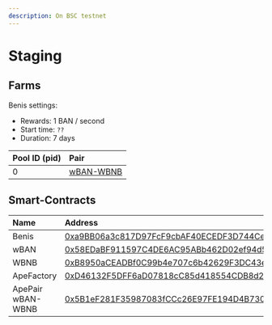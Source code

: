```yaml
---
description: On BSC testnet
---
```


# Staging

## Farms

Benis settings:

* Rewards: 1 BAN / second
* Start time: `??`
* Duration: 7 days

| Pool ID \(pid\) | Pair |
| :--- | :--- |
| 0 | [wBAN-WBNB](https://testnet.bscscan.com/tx/0xc5c424ac7b0e009b5f74279895de09dc8736bc2fe341e4484bd7c02bdfe4fde2) |

## Smart-Contracts

| Name | Address |
| :--- | :--- |
| Benis | [0xa9BB06a3c817D97FcF9cbAF40ECEDF3D744Ce73F](https://testnet.bscscan.com/address/0xa9BB06a3c817D97FcF9cbAF40ECEDF3D744Ce73F#code) |
| wBAN | [0x58EDaBF911597C4DE6AC95ABb462D02ef94d5c66](https://testnet.bscscan.com/address/0x58EDaBF911597C4DE6AC95ABb462D02ef94d5c66#code) |
| WBNB | [0xB8950aCEADBf0C99b4e707c6b42629F3DC43e92D](https://testnet.bscscan.com/address/0xB8950aCEADBf0C99b4e707c6b42629F3DC43e92D#code) |
| ApeFactory | [0xD46132F5DFF6aD07818cC85d418554CDB8d20B4B](https://testnet.bscscan.com/address/0xD46132F5DFF6aD07818cC85d418554CDB8d20B4B#code) |
| ApePair wBAN-WBNB | [0x5B1eF281F35987083fCCc26E97FE194D4B73089a](https://testnet.bscscan.com/address/0x5B1eF281F35987083fCCc26E97FE194D4B73089a) |



